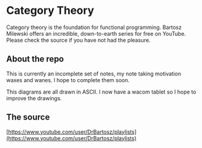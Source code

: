# Category Theory
Category theory is the foundation for functional programming. Bartosz Milewski offers an incredible, down-to-earth series for free on YouTube. Please check the source if you have not had the pleasure.

## About the repo
This is currently an incomplete set of notes, my note taking motivation waxes and wanes. I hope to complete them soon.

This diagrams are all drawn in ASCII. I now have a wacom tablet so I hope to improve the drawings.

## The source
[https://www.youtube.com/user/DrBartosz/playlists](https://www.youtube.com/user/DrBartosz/playlists)
